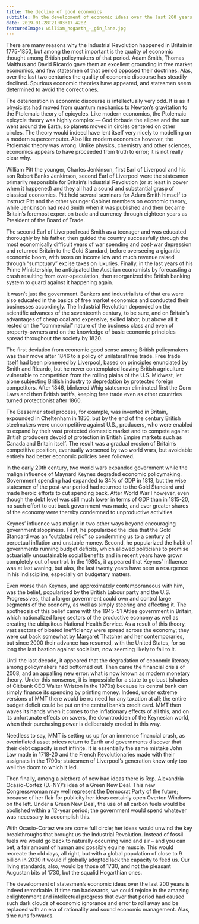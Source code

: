 ```yaml
---
title: The decline of good economics
subtitle: On the development of economic ideas over the last 200 years
date: 2019-01-28T21:03:17.428Z
featuredImage: william_hogarth_-_gin_lane.jpg
---
```


There are many reasons why the Industrial Revolution happened in Britain in 1775-1850, but among the most important is the quality of economic thought among British policymakers of that period. Adam Smith, Thomas Malthus and David Ricardo gave them an excellent grounding in free market economics, and few statesmen of that period opposed their doctrines. Alas, over the last two centuries the quality of economic discourse has steadily declined. Spurious economic theories have appeared, and statesmen seem determined to avoid the correct ones.

The deterioration in economic discourse is intellectually very odd. It is as if physicists had moved from quantum mechanics to Newton’s gravitation to the Ptolemaic theory of epicycles. Like modern economics, the Ptolemaic epicycle theory was highly complex — God forbade the ellipse and the sun went around the Earth, so planets moved in circles centered on other circles. The theory would indeed have lent itself very nicely to modelling on a modern supercomputer. Also like modern economics however, the Ptolemaic theory was wrong. Unlike physics, chemistry and other sciences, economics appears to have proceeded from truth to error; it is not really clear why.

William Pitt the younger, Charles Jenkinson, first Earl of Liverpool and his son Robert Banks Jenkinson, second Earl of Liverpool were the statesmen primarily responsible for Britain’s Industrial Revolution (or at least in power when it happened) and they all had a sound and substantial grasp of classical economics. Pitt held several seminars for Adam Smith himself to instruct Pitt and the other younger Cabinet members on economic theory, while Jenkinson had read Smith when it was published and then became Britain’s foremost expert on trade and currency through eighteen years as President of the Board of Trade.

The second Earl of Liverpool read Smith as a teenager and was educated thoroughly by his father, then guided the country successfully through the most economically difficult years of war spending and post-war depression and returned Britain to the Gold Standard, before overseeing a gigantic economic boom, with taxes on income low and much revenue raised through “sumptuary” excise taxes on luxuries. Finally, in the last years of his Prime Ministership, he anticipated the Austrian economists by forecasting a crash resulting from over-speculation, then reorganized the British banking system to guard against it happening again.

It wasn’t just the government. Bankers and industrialists of that era were also educated in the basics of free market economics and conducted their businesses accordingly. The Industrial Revolution depended on the scientific advances of the seventeenth century, to be sure, and on Britain’s advantages of cheap coal and expensive, skilled labor, but above all it rested on the “commercial” nature of the business class and even of property-owners and on the knowledge of basic economic principles spread throughout the society by 1820.

The first deviation from economic good sense among British policymakers was their move after 1846 to a policy of unilateral free trade. Free trade itself had been pioneered by Liverpool, based on principles enunciated by Smith and Ricardo, but he never contemplated leaving British agriculture vulnerable to competition from the rolling plains of the U.S. Midwest, let alone subjecting British industry to depredation by protected foreign competitors. After 1846, blinkered Whig statesmen eliminated first the Corn Laws and then British tariffs, keeping free trade even as other countries turned protectionist after 1860.

The Bessemer steel process, for example, was invented in Britain, expounded in Cheltenham in 1856, but by the end of the century British steelmakers were uncompetitive against U.S., producers, who were enabled to expand by their vast protected domestic market and to compete against British producers devoid of protection in British Empire markets such as Canada and Britain itself. The result was a gradual erosion of Britain’s competitive position, eventually worsened by two world wars, but avoidable entirely had better economic policies been followed.

In the early 20th century, two world wars expanded government while the malign influence of Maynard Keynes degraded economic policymaking. Government spending had expanded to 34% of GDP in 1813, but the wise statesmen of the post-war period had returned to the Gold Standard and made heroic efforts to cut spending back. After World War I however, even though the debt level was still much lower in terms of GDP than in 1815-20, no such effort to cut back government was made, and ever greater shares of the economy were thereby condemned to unproductive activities.

Keynes’ influence was malign in two other ways beyond encouraging government sloppiness. First, he popularized the idea that the Gold Standard was an “outdated relic” so condemning us to a century of perpetual inflation and unstable money. Second, he popularized the habit of governments running budget deficits, which allowed politicians to promise actuarially unsustainable social benefits and in recent years have grown completely out of control. In the 1980s, it appeared that Keynes’ influence was at last waning, but alas, the last twenty years have seen a resurgence in his indiscipline, especially on budgetary matters.

Even worse than Keynes, and approximately contemporaneous with him, was the belief, popularized by the British Labour party and the U.S. Progressives, that a larger government could own and control large segments of the economy, as well as simply steering and affecting it. The apotheosis of this belief came with the 1945-51 Attlee government in Britain, which nationalized large sectors of the productive economy as well as creating the ubiquitous National Health Service. As a result of this theory, vast sectors of bloated inefficiency were spread across the economy; they were cut back somewhat by Margaret Thatcher and her contemporaries, but since 2000 their advance has resumed, with the United States, for so long the last bastion against socialism, now seeming likely to fall to it.

Until the last decade, it appeared that the degradation of economic literacy among policymakers had bottomed out. Then came the financial crisis of 2008, and an appalling new error: what is now known as modern monetary theory. Under this nonsense, it is impossible for a state to go bust (shades of Citibank CEO Walter Wriston in the 1970s) because its central bank can simply finance its spending by printing money. Indeed, under extreme versions of MMT there would be no need for any taxation at all; the entire budget deficit could be put on the central bank’s credit card. MMT then waves its hands when it comes to the inflationary effects of all this, and on its unfortunate effects on savers, the downtrodden of the Keynesian world, when their purchasing power is deliberately eroded in this way.

Needless to say, MMT is setting us up for an immense financial crash, as overinflated asset prices return to Earth and governments discover that their debt capacity is not infinite. It is essentially the same mistake John Law made in 1718-20 and the French Revolutionaries made with their assignats in the 1790s; statesmen of Liverpool’s generation knew only too well the doom to which it led.

Then finally, among a plethora of new bad ideas there is Rep. Alexandria Ocasio-Cortez (D.-NY)’s idea of a Green New Deal. This new Congresswoman may well represent the Democrat Party of the future; because of her flair for publicity her ideas certainly open Overton Windows on the left. Under a Green New Deal, the use of all carbon fuels would be abolished within a 12-year period; the government would spend whatever was necessary to accomplish this.

With Ocasio-Cortez we are come full circle; her ideas would unwind the key breakthroughs that brought us the Industrial Revolution. Instead of fossil fuels we would go back to naturally occurring wind and air – and you can bet, a fair amount of human and possibly equine muscle. This would recreate the old days, all right, but with a global population of close to 9 billion in 2030 it would if globally adopted lack the capacity to feed us. Our living standards, also, would be those of 1730, and not the pleasant Augustan bits of 1730, but the squalid Hogarthian ones.

The development of statesmen’s economic ideas over the last 200 years is indeed remarkable. If time ran backwards, we could rejoice in the amazing enlightenment and intellectual progress that over that period had caused such dark clouds of economic ignorance and error to roll away and be replaced with an era of rationality and sound economic management. Alas, time runs forwards.
